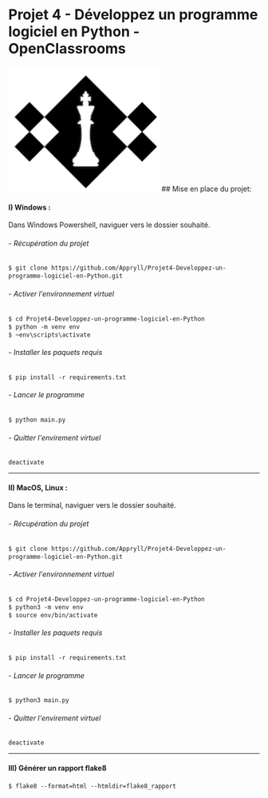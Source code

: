 # Projet 4 - Développez un programme logiciel en Python - OpenClassrooms
<img src="img/img chess.png" widht="250" height="250">
## Mise en place du projet:

#### I) Windows :
Dans Windows Powershell, naviguer vers le dossier souhaité.

###### - Récupération du projet

    $ git clone https://github.com/Appryll/Projet4-Developpez-un-programme-logiciel-en-Python.git

###### - Activer l'environnement virtuel
    $ cd Projet4-Developpez-un-programme-logiciel-en-Python 
    $ python -m venv env 
    $ ~env\scripts\activate
    
###### - Installer les paquets requis
    $ pip install -r requirements.txt

###### - Lancer le programme
    $ python main.py

###### - Quitter l'envirement virtuel
    deactivate

-----
#### II) MacOS, Linux :
Dans le terminal, naviguer vers le dossier souhaité.

###### - Récupération du projet

    $ git clone https://github.com/Appryll/Projet4-Developpez-un-programme-logiciel-en-Python.git

###### - Activer l'environnement virtuel
    $ cd Projet4-Developpez-un-programme-logiciel-en-Python 
    $ python3 -m venv env 
    $ source env/bin/activate
    
###### - Installer les paquets requis
    $ pip install -r requirements.txt

###### - Lancer le programme
    $ python3 main.py

###### - Quitter l'envirement virtuel
    deactivate

------

#### III) Générer un rapport flake8

    $ flake8 --format=html --htmldir=flake8_rapport
